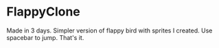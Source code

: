# FlappyClone
Made in 3 days. Simpler version of flappy bird with sprites I created.
Use spacebar to jump. That's it.

